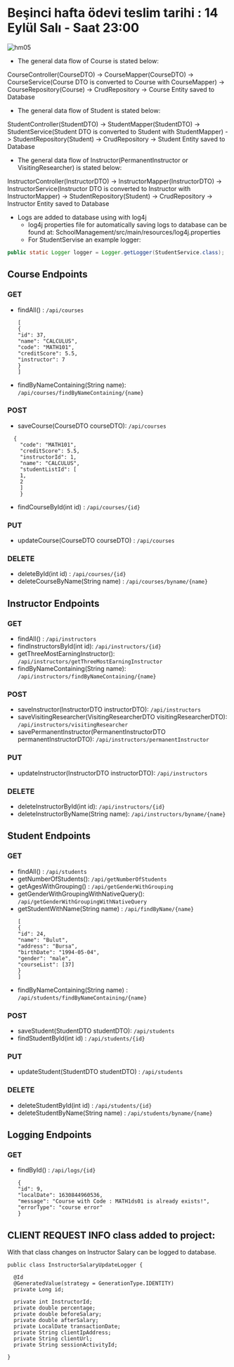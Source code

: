 # Beşinci hafta ödevi teslim tarihi : 14 Eylül Salı - Saat 23:00

![hm05](https://user-images.githubusercontent.com/45206582/132606840-bcc89ab7-37f4-4bbd-a950-227b838b0b3c.PNG)

* The general data flow of Course is stated below:

CourseController(CourseDTO) -> CourseMapper(CourseDTO) -> CourseService(Course DTO is converted to Course with CourseMapper) -> CourseRepository(Course) -> CrudRepository -> Course Entity saved to Database

* The general data flow of Student is stated below:

StudentController(StudentDTO) -> StudentMapper(StudentDTO) -> StudentService(Student DTO is converted to Student with StudentMapper) -> StudentRepository(Student) -> CrudRepository -> Student Entity saved to Database

* The general data flow of Instructor(PermanentInstructor or VisitingResearcher) is stated below:

InstructorController(InstructorDTO) -> InstructorMapper(InstructorDTO) -> InstructorService(Instructor DTO is converted to Instructor with InstructorMapper) -> StudentRepository(Student) -> CrudRepository -> Instructor Entity saved to Database

* Logs are added to database using with log4j
    * log4j properties file for automatically saving logs to database can be found at: SchoolManagement/src/main/resources/log4j.properties
    * For StudentServise an example logger:
```java
public static Logger logger = Logger.getLogger(StudentService.class);

```



## Course Endpoints

### GET
- findAll() : `/api/courses`
  ```
  [
  {
  "id": 37,
  "name": "CALCULUS",
  "code": "MATH101",
  "creditScore": 5.5,
  "instructor": 7
  }
  ]
  ```
- findByNameContaining(String name): `/api/courses/findByNameContaining/{name}`

### POST
- saveCourse(CourseDTO courseDTO): `/api/courses`
```
  {
    "code": "MATH101",
    "creditScore": 5.5,
    "instructorId": 1,
    "name": "CALCULUS",
    "studentListId": [
    1,
    2
    ]
    }
```
- findCourseById(int id) : `/api/courses/{id}`

### PUT
- updateCourse(CourseDTO courseDTO) : `/api/courses`

### DELETE
- deleteById(int id) : `/api/courses/{id}`
- deleteCourseByName(String name) : `/api/courses/byname/{name}`

## Instructor Endpoints

### GET
- findAll() : `/api/instructors`
- findInstructorsById(int id): `/api/instructors/{id}`
- getThreeMostEarningInstructor(): `/api/instructors/getThreeMostEarningInstructor`
- findByNameContaining(String name): `/api/instructors/findByNameContaining/{name}`

### POST
- saveInstructor(InstructorDTO instructorDTO): `/api/instructors`
- saveVisitingResearcher(VisitingResearcherDTO visitingResearcherDTO): `/api/instructors/visitingResearcher`
- savePermanentInstructor(PermanentInstructorDTO permanentInstructorDTO): `/api/instructors/permanentInstructor`

### PUT
- updateInstructor(InstructorDTO instructorDTO): `/api/instructors`

### DELETE
- deleteInstructorById(int id): `/api/instructors/{id}`
- deleteInstructorByName(String name): `/api/instructors/byname/{name}`

## Student Endpoints

### GET
- findAll() : `/api/students`
- getNumberOfStudents(): `/api/getNumberOfStudents`
- getAgesWithGrouping() : `/api/getGenderWithGrouping`
- getGenderWithGroupingWithNativeQuery(): `/api/getGenderWithGroupingWithNativeQuery`
- getStudentWithName(String name) : `/api/findByName/{name}`
  ```
  [
  {
  "id": 24,
  "name": "Bulut",
  "address": "Bursa",
  "birthDate": "1994-05-04",
  "gender": "male",
  "courseList": [37]
  }
  ]
  ```
- findByNameContaining(String name) : `/api/students/findByNameContaining/{name}`

### POST
- saveStudent(StudentDTO studentDTO): `/api/students`
- findStudentById(int id) : `/api/students/{id}`

### PUT
- updateStudent(StudentDTO studentDTO) : `/api/students`

### DELETE
- deleteStudentById(int id) : `/api/students/{id}`
- deleteStudentByName(String name) : `/api/students/byname/{name}`

## Logging Endpoints

### GET
- findById() : `/api/logs/{id}`
  ```
  {
  "id": 9,
  "localDate": 1630844960536,
  "message": "Course with Code : MATH1ds01 is already exists!",
  "errorType": "course error"
  }
  ```
  
## CLIENT REQUEST INFO class added to project:

With that class changes on Instructor Salary can be logged to database.
  ```  
public class InstructorSalaryUpdateLogger {

    @Id
    @GeneratedValue(strategy = GenerationType.IDENTITY)
    private Long id;

    private int InstructorId;
    private double percentage;
    private double beforeSalary;
    private double afterSalary;
    private LocalDate transactionDate;
    private String clientIpAddress;
    private String clientUrl;
    private String sessionActivityId;

}
  ```